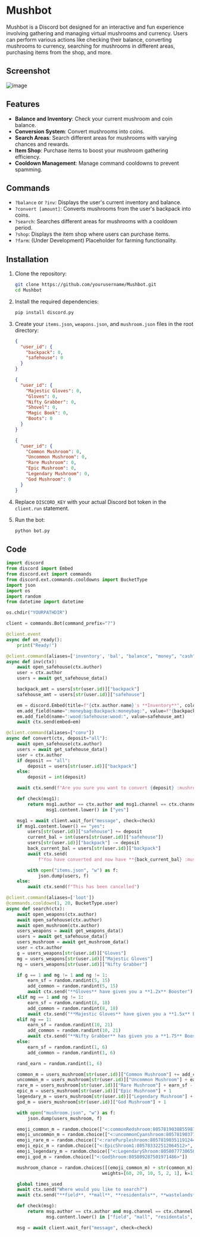 # Mushbot

Mushbot is a Discord bot designed for an interactive and fun experience involving gathering and managing virtual mushrooms and currency. Users can perform various actions like checking their balance, converting mushrooms to currency, searching for mushrooms in different areas, purchasing items from the shop, and more.

## Screenshot

![image](https://github.com/Mushroom-Ano/Discord-Moderation-Bot/assets/81051693/b4c80c09-0112-4ca7-8089-aacb27752210)

## Features

- **Balance and Inventory**: Check your current mushroom and coin balance.
- **Conversion System**: Convert mushrooms into coins.
- **Search Areas**: Search different areas for mushrooms with varying chances and rewards.
- **Item Shop**: Purchase items to boost your mushroom gathering efficiency.
- **Cooldown Management**: Manage command cooldowns to prevent spamming.

## Commands

- `?balance` or `?inv`: Displays the user's current inventory and balance.
- `?convert [amount]`: Converts mushrooms from the user's backpack into coins.
- `?search`: Searches different areas for mushrooms with a cooldown period.
- `?shop`: Displays the item shop where users can purchase items.
- `?farm`: (Under Development) Placeholder for farming functionality.

## Installation

1. Clone the repository:
    ```bash
    git clone https://github.com/yourusername/Mushbot.git
    cd Mushbot
    ```

2. Install the required dependencies:
    ```bash
    pip install discord.py
    ```

3. Create your `items.json`, `weapons.json`, and `mushroom.json` files in the root directory:
    ```json
    {
      "user_id": {
        "backpack": 0,
        "safehouse": 0
      }
    }
    ```

    ```json
    {
      "user_id": {
        "Majestic Gloves": 0,
        "Gloves": 0,
        "Nifty Grabber": 0,
        "Shovel": 0,
        "Magic Book": 0,
        "Boots": 0
      }
    }
    ```

    ```json
    {
      "user_id": {
        "Common Mushroom": 0,
        "Uncommon Mushroom": 0,
        "Rare Mushroom": 0,
        "Epic Mushroom": 0,
        "Legendary Mushroom": 0,
        "God Mushroom": 0
      }
    }
    ```

4. Replace `DISCORD_KEY` with your actual Discord bot token in the `client.run` statement.

5. Run the bot:
    ```bash
    python bot.py
    ```

## Code

```python
import discord
from discord import Embed
from discord.ext import commands
from discord.ext.commands.cooldowns import BucketType
import json
import os
import random
from datetime import datetime

os.chdir("YOURPATHDIR")

client = commands.Bot(command_prefix="?")

@client.event
async def on_ready():
    print("Ready!")

@client.command(aliases=['inventory', 'bal', "balance", "money", "cash"])
async def inv(ctx):
    await open_safehouse(ctx.author)
    user = ctx.author
    users = await get_safehouse_data()

    backpack_amt = users[str(user.id)]["backpack"]
    safehouse_amt = users[str(user.id)]["safehouse"]

    em = discord.Embed(title=f"{ctx.author.name}'s **Inventory**", color=discord.Color.red())
    em.add_field(name=":moneybag:Backpack:moneybag:", value=f"{backpack_amt} :mushroom:")
    em.add_field(name=":wood:Safehouse:wood:", value=safehouse_amt)
    await ctx.send(embed=em)

@client.command(aliases=["conv"])
async def convert(ctx, deposit="all"):
    await open_safehouse(ctx.author)
    users = await get_safehouse_data()
    user = ctx.author
    if deposit == "all":
        deposit = users[str(user.id)]["backpack"]
    else:
        deposit = int(deposit)

    await ctx.send(f"Are you sure you want to convert {deposit} :mushroom: from your backpack into {deposit} :coin:?")

    def check(msg1):
        return msg1.author == ctx.author and msg1.channel == ctx.channel and \
               msg1.content.lower() in ["yes"]

    msg1 = await client.wait_for("message", check=check)
    if msg1.content.lower() == "yes":
        users[str(user.id)]["safehouse"] += deposit
        current_bal = int(users[str(user.id)]["safehouse"])
        users[str(user.id)]["backpack"] -= deposit
        back_current_bal = users[str(user.id)]["backpack"]
        await ctx.send(
            f"You have converted and now have **{back_current_bal} :mushroom:** in your **Backpack** and have **{current_bal} :coin:** in your **Safehouse**")

        with open("items.json", "w") as f:
            json.dump(users, f)
    else:
        await ctx.send(f"This has been cancelled")

@client.command(aliases=['loot'])
@commands.cooldown(1, 20, BucketType.user)
async def search(ctx):
    await open_weapons(ctx.author)
    await open_safehouse(ctx.author)
    await open_mushroom(ctx.author)
    users_weapons = await get_weapons_data()
    users = await get_safehouse_data()
    users_mushroom = await get_mushroom_data()
    user = ctx.author
    g = users_weapons[str(user.id)]["Gloves"]
    mg = users_weapons[str(user.id)]["Majestic Gloves"]
    ng = users_weapons[str(user.id)]["Nifty Grabber"]

    if g == 1 and mg != 1 and ng != 1:
        earn_sf = random.randint(5, 15)
        add_common = random.randint(5, 15)
        await ctx.send("**Gloves** have given you a **1.2x** Booster")
    elif mg == 1 and ng != 1:
        earn_sf = random.randint(8, 18)
        add_common = random.randint(8, 18)
        await ctx.send("**Majestic Gloves** have given you a **1.5x** Booster")
    elif ng == 1:
        earn_sf = random.randint(10, 21)
        add_common = random.randint(10, 21)
        await ctx.send("**Nifty Grabber** has given you a **1.75** Booster")
    else:
        earn_sf = random.randint(1, 6)
        add_common = random.randint(1, 6)

    rand_earn = random.randint(1, 6)

    common_m = users_mushroom[str(user.id)]["Common Mushroom"] += add_common
    uncommon_m = users_mushroom[str(user.id)]["Uncommon Mushroom"] + earn_sf - (earn_sf - random.randint(1, 6))
    rare_m = users_mushroom[str(user.id)]["Rare Mushroom"] + earn_sf - (earn_sf - random.randint(1, 10))
    epic_m = users_mushroom[str(user.id)]["Epic Mushroom"] + 1
    legendary_m = users_mushroom[str(user.id)]["Legendary Mushroom"] + 1
    god_m = users_mushroom[str(user.id)]["God Mushroom"] + 1

    with open("mushroom.json", "w") as f:
        json.dump(users_mushroom, f)

    emoji_common_m = random.choice(["<:commonRedshroom:805781903885598750>", "<:commonGreenshroom:805781903784542249>", "<:commonBlueshroom:805781904316956702>"])
    emoji_uncommon_m = random.choice(["<:uncommonCyanshroom:805781903776022559>", "<:uncommonOrangeshroom:805781903890317342>"])
    emoji_rare_m = random.choice(["<:rarePurpleshroom:805781903511912449>", "<:rarePinkshroom:805781903813771294>"])
    emoji_epic_m = random.choice(["<:EpicShroom1:805783322512064512>", "<:EpicShroom2:805784644100161576>", "<:EpicShroom3:805784644166746122>", "<:EpicShroom4:805792279654039582>"])
    emoji_legendary_m = random.choice(["<:LegendaryShroom:805807773065019444>"])
    emoji_god_m = random.choice(["<:GodShroom:805809287501971486>"])

    mushroom_chance = random.choices([(emoji_common_m) + str(common_m), (emoji_uncommon_m) + str(uncommon_m), (emoji_rare_m) + str(rare_m), (emoji_epic_m) + str(epic_m), (emoji_legendary_m) + str(legendary_m), (emoji_god_m) + str(god_m)],
                                    weights=[60, 20, 10, 5, 2, 1], k=1)

    global times_used
    await ctx.send("Where would you like to search?")
    await ctx.send("**field**, **mall**, **residentals**, **wastelands**, **lot**")

    def check(msg):
        return msg.author == ctx.author and msg.channel == ctx.channel and \
               msg.content.lower() in ["field", "mall", "residentals", "wastelands", "lot"]

    msg = await client.wait_for("message", check=check)
